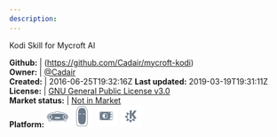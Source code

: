 ```yaml
---
description: 
---
```

Kodi Skill for Mycroft AI



**Github:** | (https://github.com/Cadair/mycroft-kodi)  
**Owner:** | [@Cadair](https://github.com/Cadair)  
**Created:** | 2016-06-25T19:32:16Z  **Last updated:** 2019-03-19T19:31:11Z  
**License:** | [GNU General Public License v3.0](https://api.github.com/licenses/gpl-3.0)  
**Market status:** | [Not in Market](https://market.mycroft.ai/skill/)  
**Platform:**   ![](.gitbook/assets/mark-1-icon.png)  ![](.gitbook/assets/mark-2-icon.png)  ![](.gitbook/assets/picroft-icon.png)  ![](.gitbook/assets/kde.png)   
